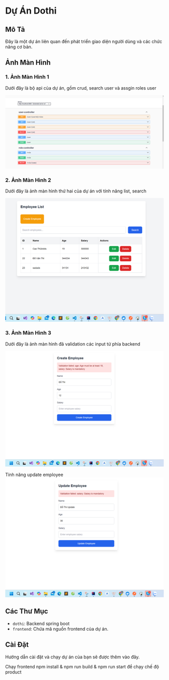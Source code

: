 # Dự Án Dothi

## Mô Tả

Đây là một dự án liên quan đến phát triển giao diện người dùng và các chức năng cơ bản.

## Ảnh Màn Hình

### 1. Ảnh Màn Hình 1

Dưới đây là bộ api của dự án, gồm crud, search user và assgin roles user

![Screenshot 2024-12-12 202754](./Screenshot%202024-12-12%20202754.png)

### 2. Ảnh Màn Hình 2

Dưới đây là ảnh màn hình thứ hai của dự án với tính năng list, search

![Screenshot 2024-12-12 202922](./Screenshot%202024-12-12%20202922.png)

### 3. Ảnh Màn Hình 3

Dưới đây là ảnh màn hình đã validation các input từ phía backend

![Screenshot 2024-12-12 202954](./Screenshot%202024-12-12%20202954.png)

Tính năng update employee
![Update](./update.png)

## Các Thư Mục

- `dothi`: Backend spring boot
- `frontend`: Chứa mã nguồn frontend của dự án.

## Cài Đặt

Hướng dẫn cài đặt và chạy dự án của bạn sẽ được thêm vào đây.

Chạy frontend npm install & npm run build & npm run start để chạy chế độ product
